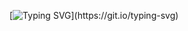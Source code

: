 [![Typing SVG](https://readme-typing-svg.demolab.com?font=Montserrat&size=25&duration=4000&pause=700&color=FCAB00&center=true&vCenter=true&multiline=true&width=500&height=120&lines=Hello+World!+I'm+Roman.;Welcome+to+my+GitHub+profile.;I+am+a+novice+frontend+developer.)](https://git.io/typing-svg)
